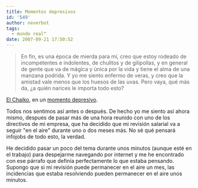 ```yaml
---
title: Momentos depresivos
id: '549'
author: neverbot
tags:
  - mundo real™
date: 2007-09-21 17:50:52
---
```


> En fin, es una época de mierda para mí, creo que estoy rodeado de incompetentes e indolentes, de chulitos y de gilipollas, y en general de gente que va de mágica y única por la vida y tiene el alma de una manzana podrida. Y yo me siento enfermo de veras, y creo que la amistad vale menos que los huesos de las uvas. Pero vaya, qué más da, ¿a quién narices le importa todo esto?

[El Chaiko](http://www.podeiros.com/), en un [momento depresivo](http://podeiros.com/?p=295).

Todos nos sentimos así antes o después. De hecho yo me siento así ahora mismo, despues de pasar más de una hora reunido con uno de los directivos de mi empresa, que ha decidido que mi revisión salarial va a seguir "en el aire" durante uno o dos meses más. No sé qué pensará infojobs de todo esto, la verdad.

He decidido pasar un poco del tema durante unos minutos (aunque esté en el trabajo) para despejarme navegando por internet y me he encontrado con ese párrafo que definía perfectamente lo que estaba pensando. Supongo que si mi revisión puede permanecer en el aire un mes, las incidencias que estaba resolviendo pueden permanecer en el aire unos minutos.